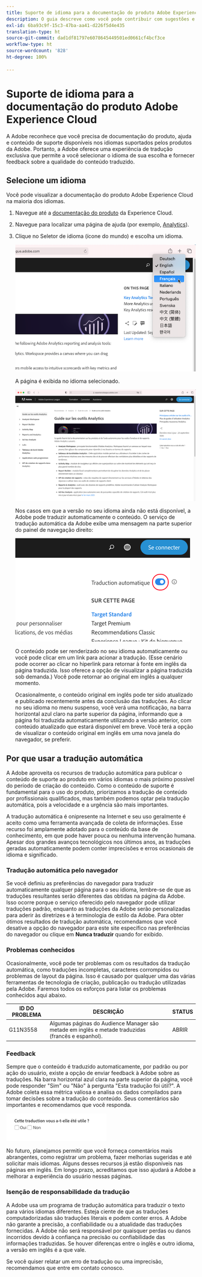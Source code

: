 ```yaml
---
title: Suporte de idioma para a documentação do produto Adobe Experience Cloud
description: O guia descreve como você pode contribuir com sugestões e adições para o site da documentação da Adobe.
exl-id: 6ba93c9f-15c3-47ba-aa41-d226f5d4e435
translation-type: ht
source-git-commit: dad1df81797e6078645449501ed0661cf4bcf3ce
workflow-type: ht
source-wordcount: '828'
ht-degree: 100%

---
```


# Suporte de idioma para a documentação do produto Adobe Experience Cloud

A Adobe reconhece que você precisa de documentação do produto, ajuda e conteúdo de suporte disponíveis nos idiomas suportados pelos produtos da Adobe. Portanto, a Adobe oferece uma experiência de tradução exclusiva que permite a você selecionar o idioma de sua escolha e fornecer feedback sobre a qualidade do conteúdo traduzido.

## Selecione um idioma

Você pode visualizar a documentação do produto Adobe Experience Cloud na maioria dos idiomas.

1. Navegue até a [documentação do produto](https://helpx.adobe.com/br/support/experience-cloud.html) da Experience Cloud.

1. Navegue para localizar uma página de ajuda (por exemplo, [Analytics](https://docs.adobe.com/content/help/pt-BR/analytics/landing/home.html)).

1. Clique no Seletor de idioma (ícone do mundo) e escolha um idioma.

   ![Seletor de idioma](assets/language-dropdown.png)

   A página é exibida no idioma selecionado.

   ![Página traduzida](assets/french.png)

   Nos casos em que a versão no seu idioma ainda não está disponível, a Adobe pode traduzir automaticamente o conteúdo. O serviço de tradução automática da Adobe exibe uma mensagem na parte superior do painel de navegação direito:

   ![Mensagem de tradução](assets/machine-translation-message.png)

   O conteúdo pode ser renderizado no seu idioma automaticamente ou você pode clicar em um link para acionar a tradução. (Esse cenário pode ocorrer ao clicar no hiperlink para retornar à fonte em inglês da página traduzida. Isso oferece a opção de visualizar a página traduzida sob demanda.) Você pode retornar ao original em inglês a qualquer momento.

   Ocasionalmente, o conteúdo original em inglês pode ter sido atualizado e publicado recentemente antes da conclusão das traduções. Ao clicar no seu idioma no menu suspenso, você verá uma notificação, na barra horizontal azul claro na parte superior da página, informando que a página foi traduzida automaticamente utilizando a versão anterior, com conteúdo atualizado que estará disponível em breve. Você terá a opção de visualizar o conteúdo original em inglês em uma nova janela do navegador, se preferir.

## Por que usar a tradução automática

A Adobe aproveita os recursos de tradução automática para publicar o conteúdo de suporte ao produto em vários idiomas o mais próximo possível do período de criação do conteúdo. Como o conteúdo de suporte é fundamental para o uso do produto, priorizamos a tradução de conteúdo por profissionais qualificados, mas também podemos optar pela tradução automática, pois a velocidade e a urgência são mais importantes.

A tradução automática é onipresente na Internet e seu uso geralmente é aceito como uma ferramenta avançada de coleta de informações. Esse recurso foi amplamente adotado para o conteúdo da base de conhecimento, em que pode haver pouca ou nenhuma intervenção humana. Apesar dos grandes avanços tecnológicos nos últimos anos, as traduções geradas automaticamente podem conter imprecisões e erros ocasionais de idioma e significado.

### Tradução automática pelo navegador

Se você definiu as preferências do navegador para traduzir automaticamente qualquer página para o seu idioma, lembre-se de que as traduções resultantes serão diferentes das obtidas na página da Adobe. Isso ocorre porque o serviço oferecido pelo navegador pode utilizar traduções padrão, enquanto as traduções da Adobe serão personalizadas para aderir às diretrizes e à terminologia de estilo da Adobe. Para obter ótimos resultados de tradução automática, recomendamos que você desative a opção do navegador para este site específico nas preferências do navegador ou clique em **Nunca traduzir** quando for exibido.

### Problemas conhecidos

Ocasionalmente, você pode ter problemas com os resultados da tradução automática, como traduções incompletas, caracteres corrompidos ou problemas de layout da página. Isso é causado por qualquer uma das várias ferramentas de tecnologia de criação, publicação ou tradução utilizadas pela Adobe. Faremos todos os esforços para listar os problemas conhecidos aqui
abaixo.

| **ID DO PROBLEMA** | **DESCRIÇÃO** | **STATUS** |
|--------------|-------------------------------------------------------------------------------------|------------|
| G11N3558 | Algumas páginas do Audience Manager são metade em inglês e metade traduzidas (francês e espanhol). | ABRIR |

### Feedback

Sempre que o conteúdo é traduzido automaticamente, por padrão ou por ação do usuário, existe a opção de enviar feedback à Adobe sobre as traduções. Na barra
horizontal azul clara na parte superior da página, você pode responder &quot;Sim&quot; ou &quot;Não&quot; à pergunta &quot;Esta tradução foi útil?&quot;. A Adobe coleta essa métrica
valiosa e analisa os dados compilados para tomar decisões sobre a tradução do conteúdo. Seus comentários são importantes e recomendamos que você responda.

![Feedback](assets/machine-translation-feedback.png)

No futuro, planejamos permitir que você forneça comentários mais abrangentes, como registrar um problema, fazer melhorias sugeridas e até
solicitar mais idiomas. Alguns desses recursos já estão disponíveis nas páginas em inglês. Em longo prazo, acreditamos que isso ajudará a Adobe a melhorar a experiência
do usuário nessas páginas.

<!--
![Improve this page](assets/feedback.png)
-->

### Isenção de responsabilidade da tradução

A Adobe usa um programa de tradução automática para traduzir o texto para vários idiomas diferentes. Esteja ciente de que as traduções computadorizadas são traduções literais e podem conter erros. A Adobe não garante a precisão, a confiabilidade ou a atualidade das traduções fornecidas. A Adobe não será responsável por quaisquer perdas ou danos incorridos devido à confiança na precisão ou confiabilidade das informações traduzidas. Se houver diferenças entre o inglês e outro idioma, a versão em inglês é a que vale.

Se você quiser relatar um erro de tradução ou uma imprecisão, recomendamos que entre em contato conosco.
